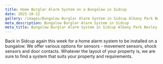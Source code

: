 ```yaml
---
title: Home Burglar Alarm System on a Bungalow in Sidcup
date: 2025-10-22
gallery: /images/Bungalow Burglar Alarm System in Sidcup Albany Park Bexley.jpg
meta_description: Bungalow Burglar Alarm System in Sidcup
meta_title: Bungalow Burglar Alarm System in Sidcup Albany Park Bexley 020 8302 4065
---
```

Back in Sidcup again this week for a home alarm system to be installed on a bungalow. We offer various options for sensors - movement sensors, shock sensors and door contacts. Whatever the layout of your property is, we are sure to find a system that suits your property and requirements. 